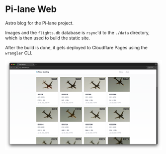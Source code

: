 # Pi-lane Web

Astro blog for the Pi-lane project.

Images and the `flights.db` database is `rsync`'d to the `./data` directory, which is then used to build the static site.

After the build is done, it gets deployed to Cloudflare Pages using the `wrangler` CLI.

[![Pi-lane Web](./src/assets/pilane-web.png)](https://pilane.obviy.us)
